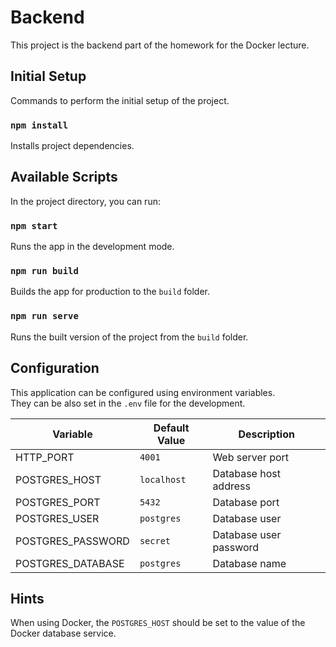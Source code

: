# Backend

This project is the backend part of the homework for the Docker lecture.

## Initial Setup

Commands to perform the initial setup of the project.

### `npm install`

Installs project dependencies.

## Available Scripts

In the project directory, you can run:

### `npm start`

Runs the app in the development mode.

### `npm run build`

Builds the app for production to the `build` folder.

### `npm run serve`

Runs the built version of the project from the `build` folder.

## Configuration

This application can be configured using environment variables.\
They can be also set in the `.env` file for the development.

| Variable          | Default Value | Description            |
| ------------------|---------------| ---------------------- |
| HTTP_PORT         | `4001`        | Web server port        |
| POSTGRES_HOST     | `localhost`   | Database host address  |
| POSTGRES_PORT     | `5432`        | Database port          |
| POSTGRES_USER     | `postgres`    | Database user          |
| POSTGRES_PASSWORD | `secret`      | Database user password |
| POSTGRES_DATABASE | `postgres`    | Database name          |

## Hints

When using Docker, the `POSTGRES_HOST` should be set to the value of the Docker database service.
